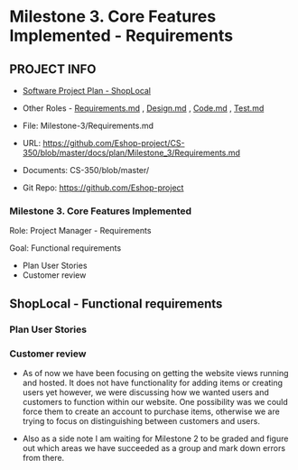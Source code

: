 # Milestone 3. Core Features Implemented - Requirements


## PROJECT INFO

* [Software Project Plan - ShopLocal](../Index.md)

* Other Roles - [Requirements.md](Requirements.md)
, [Design.md](Design.md)
, [Code.md](Code.md)
, [Test.md](Test.md)



* File: Milestone-3/Requirements.md

* URL: https://github.com/Eshop-project/CS-350/blob/master/docs/plan/Milestone_3/Requirements.md

* Documents: CS-350/blob/master/

* Git Repo: https://github.com/Eshop-project




### Milestone 3. Core Features Implemented



Role: Project Manager - Requirements

Goal: Functional requirements

* Plan User Stories
* Customer review



## ShopLocal - Functional requirements


### Plan User Stories

### Customer review

* As of now we have been focusing on getting the website views running and hosted.  It does not have functionality for adding items or creating users yet however, we were discussing how we wanted users and customers to function within our website. One possibility was we could force them to create an account to purchase items, otherwise we are trying to focus on distinguishing between customers and users.

* Also as a side note I am waiting for Milestone 2 to be graded and figure out which areas we have succeeded as a group and mark down errors from there.

